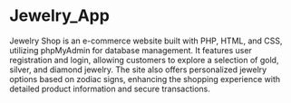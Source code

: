 # Jewelry_App
Jewelry Shop is an e-commerce website built with PHP, HTML, and CSS, utilizing phpMyAdmin for database management. It features user registration and login, allowing customers to explore a selection of gold, silver, and diamond jewelry. The site also offers personalized jewelry options based on zodiac signs, enhancing the shopping experience with detailed product information and secure transactions.
